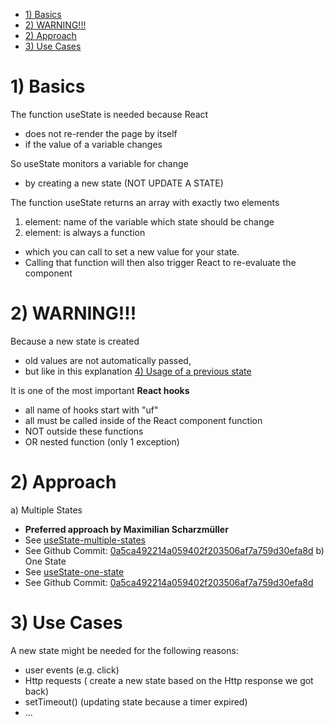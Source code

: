 - [1) Basics](#1-basics)
- [2) WARNING!!!](#2-warning)
- [2) Approach](#2-approach)
- [3) Use Cases](#3-use-cases)

# 1) Basics

The function useState is needed because React

- does not re-render the page by itself
- if the value of a variable changes

So useState monitors a variable for change

- by creating a new state (NOT UPDATE A STATE)


The function useState returns an array with exactly two elements
1) element: name of the variable which state should be change
2) element: is always a function
  - which you can call to set a new value for your state.
  - Calling that function will then also trigger React to re-evaluate the component

# 2) WARNING!!!

Because a new state is created

- old values are not automatically passed,
- but like in this explanation [4) Usage of a previous state](./../useState/useState-multiple-states.md)

It is one of the most important **React hooks**

- all name of hooks start with "uf"
- all must be called inside of the React component function
- NOT outside these functions
- OR nested function (only 1 exception)

# 2) Approach

a) Multiple States

- **Preferred approach by Maximilian Scharzmüller**
- See [useState-multiple-states](useState-multiple-states)
- See Github Commit: [0a5ca492214a059402f203506af7a759d30efa8d](https://github.com/johannesstroebele91/React-Library/commit/0a5ca492214a059402f203506af7a759d30efa8d)
  b) One State
- See [useState-one-state](useState-one-state.md)
- See Github Commit: [0a5ca492214a059402f203506af7a759d30efa8d](https://github.com/johannesstroebele91/React-Library/commit/0a5ca492214a059402f203506af7a759d30efa8d)

# 3) Use Cases

A new state might be needed for the following reasons:

- user events (e.g. click)
- Http requests ( create a new state based on the Http response we got back)
- setTimeout() (updating state because a timer expired)
- ...
